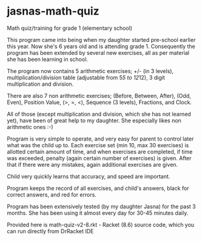 # jasnas-math-quiz
Math quiz/training for grade 1 (elementary school)

This program came into being when my daughter started pre-school earlier this year. Now she's 6 years old and is attending grade 1. Consequently the program has been extended by several new exercises, all as per material she has been learning in school.

The program now contains 5 arithmetic exercises; +/- (in 3 levels), multiplication/division  table (adjustable from 5*5 to 12*12), 3 digit multiplication and division. 

There are also 7 non arithmetic exercises; (Before, Between, After), (Odd, Even), Position Value, (>, =, <), Sequence (3 levels), Fractions, and Clock.

All of those (except multiplication and division, which she has not learned yet), have been of great help to my daughter. She especially likes non arithmetic ones :-)

Program is very simple to operate, and very easy for parent to control later what was the child up to. Each exercise set (min 10, max 30 exercises) is allotted certain amount of time, and when exercises are completed, if time was exceeded, penalty (again certain number of exercises) is given. After that if there were any mistakes, again additional exercises are given.

Child very quickly learns that accuracy,  and speed are important.

Program keeps the record of all exercises, and child's answers, black for correct answers, and red for errors.

Program has been extensively tested (by my daughter Jasna) for the past 3 months. She has been using it almost every day for 30-45 minutes daily.

Provided here is math-quiz-v2-8.rkt - Racket (8.6) source code, which you can run directly from DrRacket IDE
